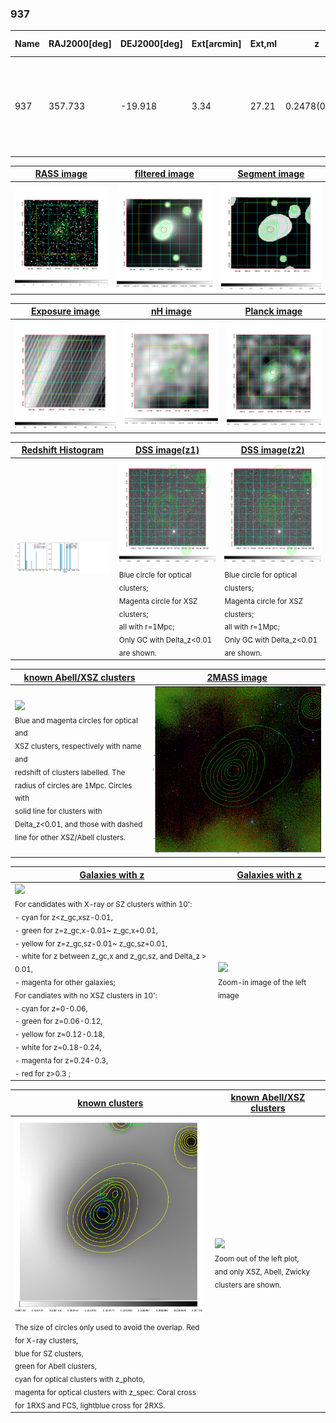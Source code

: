 <div STYLE="page-break-after: always;"></div>

### 937

|Name|RAJ2000[deg]|DEJ2000[deg] |Ext[arcmin]| Ext,ml | z | z_src| C|GC(XSZ,Delta_z<0.01)| GC(OPT,Delta_z<0.01)|GC| R_sig[arcmin] | R500[arcmin] | R500[Mpc]| CRsig[c/s] | CR500[c/s] |L500[1E44 erg/s]|F500[1E-12 erg/s/cm^2]| M500[1E14 Msun]|Tx[keV]|Cnt_sig|Beta|Rc[arcmin]|Comment|Alias|
|---|---|---|---|---|---|------|---|--------|---------|----------|---|---|---|---|---|---|---|---|---|---|---|---|---|---|
|937| 357.733| -19.918| 3.34| 27.21| 0.2478(0.000)| -| G| -| -| N, PSZ2, Tar, W| 11.238| 4.558| 1.062| 0.104(0.037)| 0.094(0.034)| 3.610(1.087)| 1.939(0.584)| 4.38(0.62)| 5.78(0.53)| 46.5| 0.847(-0.162+0.108)| 5.936(-1.428+1.152)| An SZ cluster with $z$ = 0.2477 and offset = 0.63 Mpc (2.65 arcmin)| k409|

|[RASS image](../image/937/937_img.pdf)|[filtered image](../image/937/937_fil.pdf)|[Segment image](../image/937/937_seg.pdf)|
|-------------------|--------------------|-------------------|
| <img src="../image/937/937_img.png" width="300">  | <img src="../image/937/937_fil.png" width="300">   | <img src="../image/937/937_seg.png" width="300">  |

|[Exposure image](../image/937/937_mex.pdf)| [nH image](../image/937/937_nh.pdf)| [Planck image](../image/937/937_p.pdf)|
|-------------------|--------------------|-------------------|
|<img src="../image/937/937_mex.png" width="300">   | <img src="../image/937/937_nh.png" width="300">    | <img src="../image/937/937_p.png" width="300"> |

|[Redshift Histogram](../image/937/937_zg.pdf) | [DSS image(z1)](../image/937/937_dss_z1.pdf)      |  [DSS image(z2)](../image/937/937_dss_z2.pdf)    |
|-------------------|--------------------|-------------------|
|<img src="../image/937/937_zg.png" width="300"> |<img src="../image/937/937_dss_z1.png" width="300"> <sub><br>Blue circle for optical clusters; <br>Magenta circle for XSZ clusters; <br>all with r=1Mpc; <br>Only GC with Delta_z<0.01 are shown. </sub>| <img src="../image/937/937_dss_z2.png" width="300"><sub><br>Blue circle for optical clusters; <br>Magenta circle for XSZ clusters; <br>all with r=1Mpc; <br>Only GC with Delta_z<0.01 are shown. </sub> |

|[known Abell/XSZ clusters](../image/937/937_m.pdf) | [2MASS image](../image/937/937_2mass.pdf)      |
|-------------------|-------------------|
|<img src=../image/937/937_m.png width="300"> <br><sub>Blue and magenta circles for optical and <br>XSZ clusters, respectively with name and <br>redshift of clusters labelled. The <br>radius of circles are 1Mpc. Circles with <br>solid line for clusters with <br>Delta_z<0.01, and those with dashed <br>line for other XSZ/Abell clusters.        </sub>|<img src="../image/937/937_2mass.png" width="300">  |

|[Galaxies with z](../image/937/937_opt_ned.pdf) |[Galaxies with z](../image/937/937_opt_ned_zoom.pdf) |
|-------------------|-------------------|
| <img src=../image/937/937_opt_ned.png width="300"> <br><sub> For candidates with X-ray or SZ clusters within 10': <br> - cyan for z<z_gc,xsz-0.01, <br> - green for z=z_gc,x-0.01~ z_gc,x+0.01, <br> - yellow for z=z_gc,sz-0.01~ z_gc,sz+0.01, <br> - white for z between z_gc,x and z_gc,sz, and Delta_z > 0.01, <br> - magenta for other galaxies; <br>For candiates with no XSZ clusters in 10': <br> - cyan for z=0-0.06, <br> - green for z=0.06-0.12, <br> - yellow for z=0.12-0.18, <br> - white for z=0.18-0.24, <br> - magenta for z=0.24-0.3, <br> - red for z>0.3 ;  </sub>|<img src=../image/937/937_opt_ned_zoom.png width="300">  <br><sub> Zoom-in image of the left image</sub>|

|[known clusters](../image/937/937_gc.pdf) |[known Abell/XSZ clusters](../image/937/937_gc_large.pdf) |
|-------------------|-------------------|
| <img src=../image/937/937_gc.png width="300"> <br><sub> The size of circles only used to avoid the overlap. Red for X-ray clusters, <br> blue for SZ clusters, <br> green for Abell clusters, <br> cyan for optical clusters with z_photo, <br> magenta for optical clusters with z_spec. Coral cross for 1RXS and FCS, lightblue cross for 2RXS. </sub>|<img src=../image/937/937_gc_large.png width="300"> <br><sub> Zoom out of the left plot, <br> and only XSZ, Abell, Zwicky clusters are shown. </sub> |



